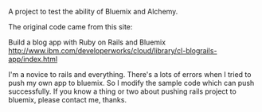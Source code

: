 A project to test the ability of Bluemix and Alchemy. 

The original code came from this site:

Build a blog app with Ruby on Rails and Bluemix
http://www.ibm.com/developerworks/cloud/library/cl-blograils-app/index.html

I'm a novice to rails and everything.
There's a lots of errors when I tried to push my own app to bluemix.
So I modify the sample code which can push successfully.
If you know a thing or two about pushing rails project to bluemix, 
please contact me, thanks.
